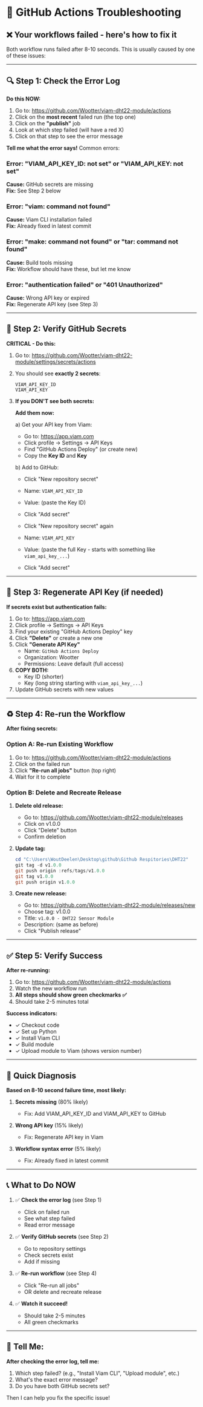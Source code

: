 # 🔧 GitHub Actions Troubleshooting

## ❌ Your workflows failed - here's how to fix it

Both workflow runs failed after 8-10 seconds. This is usually caused by one of these issues:

---

## 🔍 Step 1: Check the Error Log

**Do this NOW:**

1. Go to: https://github.com/Wootter/viam-dht22-module/actions
2. Click on the **most recent** failed run (the top one)
3. Click on the **"publish"** job
4. Look at which step failed (will have a red X)
5. Click on that step to see the error message

**Tell me what the error says!** Common errors:

### Error: "VIAM_API_KEY_ID: not set" or "VIAM_API_KEY: not set"
**Cause:** GitHub secrets are missing  
**Fix:** See Step 2 below

### Error: "viam: command not found"
**Cause:** Viam CLI installation failed  
**Fix:** Already fixed in latest commit

### Error: "make: command not found" or "tar: command not found"
**Cause:** Build tools missing  
**Fix:** Workflow should have these, but let me know

### Error: "authentication failed" or "401 Unauthorized"
**Cause:** Wrong API key or expired  
**Fix:** Regenerate API key (see Step 3)

---

## 🔐 Step 2: Verify GitHub Secrets

**CRITICAL - Do this:**

1. Go to: https://github.com/Wootter/viam-dht22-module/settings/secrets/actions

2. You should see **exactly 2 secrets**:
   ```
   VIAM_API_KEY_ID
   VIAM_API_KEY
   ```

3. **If you DON'T see both secrets:**

   **Add them now:**
   
   a) Get your API key from Viam:
      - Go to: https://app.viam.com
      - Click profile → Settings → API Keys
      - Find "GitHub Actions Deploy" (or create new)
      - Copy the **Key ID** and **Key**

   b) Add to GitHub:
      - Click "New repository secret"
      - Name: `VIAM_API_KEY_ID`
      - Value: (paste the Key ID)
      - Click "Add secret"
      
      - Click "New repository secret" again
      - Name: `VIAM_API_KEY`
      - Value: (paste the full Key - starts with something like `viam_api_key_...`)
      - Click "Add secret"

---

## 🔄 Step 3: Regenerate API Key (if needed)

**If secrets exist but authentication fails:**

1. Go to: https://app.viam.com
2. Click profile → Settings → API Keys
3. Find your existing "GitHub Actions Deploy" key
4. Click **"Delete"** or create a new one
5. Click **"Generate API Key"**
   - Name: `GitHub Actions Deploy`
   - Organization: Wootter
   - Permissions: Leave default (full access)
6. **COPY BOTH:**
   - Key ID (shorter)
   - Key (long string starting with `viam_api_key_...`)
7. Update GitHub secrets with new values

---

## ♻️ Step 4: Re-run the Workflow

**After fixing secrets:**

### Option A: Re-run Existing Workflow
1. Go to: https://github.com/Wootter/viam-dht22-module/actions
2. Click on the failed run
3. Click **"Re-run all jobs"** button (top right)
4. Wait for it to complete

### Option B: Delete and Recreate Release

1. **Delete old release:**
   - Go to: https://github.com/Wootter/viam-dht22-module/releases
   - Click on v1.0.0
   - Click "Delete" button
   - Confirm deletion

2. **Update tag:**
   ```powershell
   cd "C:\Users\WoutDeelen\Desktop\github\Github Respitories\DHT22"
   git tag -d v1.0.0
   git push origin :refs/tags/v1.0.0
   git tag v1.0.0
   git push origin v1.0.0
   ```

3. **Create new release:**
   - Go to: https://github.com/Wootter/viam-dht22-module/releases/new
   - Choose tag: v1.0.0
   - Title: `v1.0.0 - DHT22 Sensor Module`
   - Description: (same as before)
   - Click "Publish release"

---

## ✅ Step 5: Verify Success

**After re-running:**

1. Go to: https://github.com/Wootter/viam-dht22-module/actions
2. Watch the new workflow run
3. **All steps should show green checkmarks ✅**
4. Should take 2-5 minutes total

**Success indicators:**
- ✓ Checkout code
- ✓ Set up Python
- ✓ Install Viam CLI
- ✓ Build module
- ✓ Upload module to Viam (shows version number)

---

## 🎯 Quick Diagnosis

**Based on 8-10 second failure time, most likely:**

1. **Secrets missing** (80% likely)
   - Fix: Add VIAM_API_KEY_ID and VIAM_API_KEY to GitHub

2. **Wrong API key** (15% likely)
   - Fix: Regenerate API key in Viam

3. **Workflow syntax error** (5% likely)
   - Fix: Already fixed in latest commit

---

## 📞 What to Do NOW

1. ✅ **Check the error log** (see Step 1)
   - Click on failed run
   - See what step failed
   - Read error message

2. ✅ **Verify GitHub secrets** (see Step 2)
   - Go to repository settings
   - Check secrets exist
   - Add if missing

3. ✅ **Re-run workflow** (see Step 4)
   - Click "Re-run all jobs"
   - OR delete and recreate release

4. ✅ **Watch it succeed!**
   - Should take 2-5 minutes
   - All green checkmarks

---

## 💬 Tell Me:

**After checking the error log, tell me:**
1. Which step failed? (e.g., "Install Viam CLI", "Upload module", etc.)
2. What's the exact error message?
3. Do you have both GitHub secrets set?

Then I can help you fix the specific issue!
